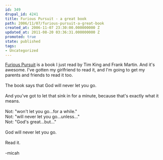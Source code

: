 ```yaml
---
id: 349
drupal_id: 4241
title: Furious Pursuit - a great book
path: 2006/11/07/furious-pursuit-a-great-book
created_at: 2006-11-07 23:30:00.000000000 Z
updated_at: 2011-08-20 03:36:31.000000000 Z
promoted: true
state: published
tags:
- Uncategorized
---
```

<a href="http://www.amazon.com/gp/redirect.html?ie=UTF8&amp;location=http%3A%2F%2Fwww.amazon.com%2FFurious-Pursuit-Why-Will-Never%2Fdp%2F1400071496%2Fsr%3D8-1%2Fqid%3D1162903796%3Fie%3DUTF8%26s%3Dbooks&amp;tag=reddingbrothe-20&amp;linkCode=ur2&amp;camp=1789&amp;creative=9325">Furious Pursuit</a> is a book I just read by Tim King and Frank Martin. And it's awesome. I've gotten my girlfriend to read it, and I'm going to get my parents and friends to read it too.<br /><br />The book says that God will never let you go.<br /><br />And you've got to let that sink in for a minute, because that's exactly what it means. <br /><br />Not: "won't let you go...for a while."<br />Not: "will never let you go...unless..."<br />Not: "God's great...but..."<br /><br />God will never let you go.<br /><br />Read it.<br /><br />-micah
